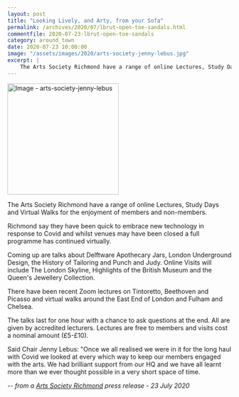 ```yaml
---
layout: post
title: "Looking Lively, and Arty, from your Sofa"
permalink: /archives/2020/07/lbrut-open-toe-sandals.html
commentfile: 2020-07-23-lbrut-open-toe-sandals
category: around_town
date: 2020-07-23 10:00:00
image: "/assets/images/2020/arts-society-jenny-lebus.jpg"
excerpt: |
    The Arts Society Richmond have a range of online Lectures, Study Days and Virtual Walks for the enjoyment of members and non-members.
---
```

<a href="/assets/images/2020/arts-society-jenny-lebus.jpg" title="Click for a larger image"><img src="/assets/images/2020/arts-society-jenny-lebus-thumb.jpg" width="250" alt="Image - arts-society-jenny-lebus"  class="photo right"/></a>

The Arts Society Richmond have a range of online Lectures, Study Days and Virtual Walks for the enjoyment of members and non-members.

Richmond say they have been quick to embrace new technology in response to Covid and whilst venues may have been closed a full programme has continued virtually.

Coming up are talks about Delftware Apothecary Jars, London Underground Design, the History of Tailoring and Punch and Judy.  Online Visits will include The London Skyline, Highlights of the British Museum and the Queen's Jewellery Collection.

There have been recent Zoom lectures on Tintoretto, Beethoven and Picasso and virtual walks around the East End of London and Fulham and Chelsea.

The talks last for one hour with a chance to ask questions at the end.  All are given by accredited lecturers.  Lectures are free to members and visits cost a nominal amount (&pound;5-&pound;10).

Said Chair Jenny Lebus: "Once we all realised we were in it for the long haul with Covid we looked at every which way to keep our members engaged with the arts.  We had brilliant support from our HQ and we have all learnt more than we ever thought possible in a very short space of time.


<cite>-- from a [Arts Society Richmond](https://theartssocietyrichmond.org)  press release - 23 July 2020</cite>
